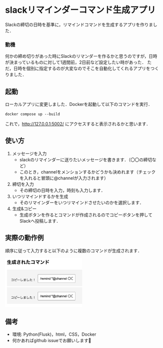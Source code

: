 # slackリマインダーコマンド生成アプリ

Slackの締切の日時を基準に，リマインドコマンドを生成するアプリを作りました．

### 動機
何かの締め切りがあった時にSlackのリマンダーを作るかと思うのですが，日時が決まっているものに対して1週間前，2日前など設定したい時があった．
ただ，日時を個別に指定するのが大変なのでそこを自動化してくれるアプリをつくりました．

## 起動
ローカルアプリに変更しました．Dockerを起動して以下のコマンドを実行．

```
docker compose up --build
```

これで，http://127.0.0.1:5002/ にアクセスすると表示されるかと思います．

## 使い方
1. メッセージを入力    
    - slackのリマインダーに送りたいメッセージを書きます．（〇〇の締切など）
    - このとき，channelをメンションするかどうかも決めれます（チェックを入れると冒頭に@channelが入力されます）
2. 締切を入力
    - その締切の日時を入力，時刻も入力します．
3. いつリマインドするかを生成
    - そのリマインダーをいつリマインドさせたいのかを選択します．
4. 生成&コピー
    - 生成ボタンを作るとコマンドが作成されるのでコピーボタンを押してSlackへ投稿します．

## 実際の動作例
順序に従って入力すると以下のように複数のコマンドが生成されます．

<img src="fig/output_ex.png" width="50%">

## 備考
- 環境: Python(Flusk)，html，CSS，Docker
- 何かあればgithub issueでお願いします🙏
